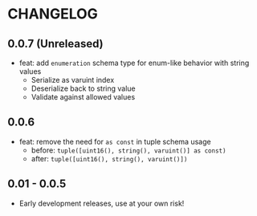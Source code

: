 # CHANGELOG

## 0.0.7 (Unreleased)

- feat: add `enumeration` schema type for enum-like behavior with string values
    - Serialize as varuint index
    - Deserialize back to string value
    - Validate against allowed values

## 0.0.6

- feat: remove the need for `as const` in tuple schema usage
    - before: `tuple([uint16(), string(), varuint()] as const)`
    - after:  `tuple([uint16(), string(), varuint()])`

## 0.01 - 0.0.5

- Early development releases, use at your own risk!
